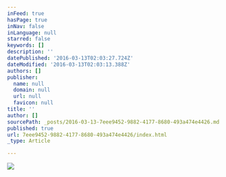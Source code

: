 ```yaml
---
inFeed: true
hasPage: true
inNav: false
inLanguage: null
starred: false
keywords: []
description: ''
datePublished: '2016-03-13T02:03:27.724Z'
dateModified: '2016-03-13T02:03:13.388Z'
authors: []
publisher:
  name: null
  domain: null
  url: null
  favicon: null
title: ''
author: []
sourcePath: _posts/2016-03-13-7eee9452-9882-4177-8680-493a474e4426.md
published: true
url: 7eee9452-9882-4177-8680-493a474e4426/index.html
_type: Article

---
```

![](https://the-grid-user-content.s3-us-west-2.amazonaws.com/a5e5b146-6675-42ab-871b-c7e6e05ae312.jpg)